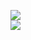 [![](https://img.shields.io/badge/Made%20With-Github%20Spray-lightgrey.svg?style=for-the-badge&logo=github)](https://github.com/Annihil/github-spray#5184)  
[![](https://i.imgur.com/2DrTn0Z.gif)](https://github.com/Annihil/github-spray)